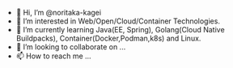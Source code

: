 - 👋 Hi, I’m @noritaka-kagei
- 👀 I’m interested in Web/Open/Cloud/Container Technologies.
- 🌱 I’m currently learning Java(EE, Spring), Golang(Cloud Native Buildpacks), Container(Docker,Podman,k8s) and Linux.
- 💞️ I’m looking to collaborate on ...
- 📫 How to reach me ...

<!---
noritaka-kagei/noritaka-kagei is a ✨ special ✨ repository because its `README.md` (this file) appears on your GitHub profile.
You can click the Preview link to take a look at your changes.
--->
